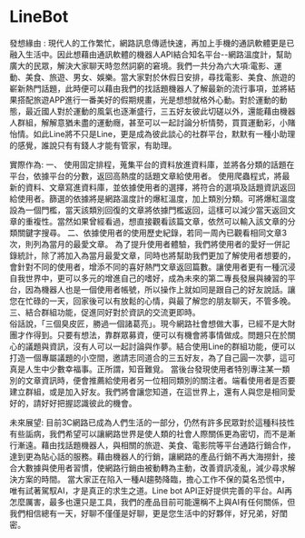 # LineBot
發想緣由 : 
    現代人的工作繁忙，網路訊息傳遞快速，再加上手機的通訊軟體更是已融入生活中。因此想藉由通訊軟體的機器人API結合知名平台--網路溫度計，幫助廣大的民眾，解決大家聊天時忽然詞窮的窘境。我們一共分為六大項:電影、運動、美食、旅遊、男女、娛樂。當大家對於休假日安排，尋找電影、美食、旅遊的嶄新熱門話題，此時便可以藉由我們的找話題機器人了解最新的流行事項，並將結果搭配旅遊APP進行一番美好的假期規畫，光是想想就格外心動。對於運動的動態，最近國人對於運動的風氣也逐漸盛行，三五好友彼此切磋以外，還能藉由機器人群組，解解意猶未盡的運動癮，甚至可以一起討論分析情勢，買買運動彩，小賭怡情。如此Line將不只是Line，更是成為彼此談心的社群平台，默默有一種小助理的感覺，誰說只有有錢人才能有管家，有助理。

實際作為:
    一、 使用固定排程，蒐集平台的資料放進資料庫，並將各分類的話題在平台，依據平台的分數，返回高熱度的話題文章給使用者。
    使用爬蟲程式，將最新的資料、文章寫進資料庫，並依據使用者的選擇，將符合的選項及話題資訊返回給使用者。篩選的依據將是網路溫度計的爆紅溫度，加上類別分類。可將爆紅溫度設為一個門檻，當天該類別回復的文章將依據門檻返回，這樣可以減少當天返回文章的重複性。當然如果曾經看過，想直接觀看該篇文章，依然可以輸入該文章的分類關鍵字搜尋。
    二、依據使用者的使用歷史紀錄，若同一周內已觀看相同文章3次，則列為當月的最愛文章。
    為了提升使用者體驗，我們將使用者的愛好一併記錄統計，除了將加入為當月最愛文章，同時也將幫助我們更加了解使用者想要的，會針對不同的使用者，增添不同的喜好熱門文章返回篇數。讓使用者更有一種沉浸自我世界中，更可以多元的增進自己的嗜好，成為未來的第二專長發展與練習的平台，因為機器人也是一個使用者帳號，所以操作上就如同是跟自己的好友說話。讓您在忙碌的一天，回家後可以有放鬆的心情，與最了解您的朋友聊天，不管多晚。
    三、結合群組功能，促進同好對於資訊的交流更即時。   
    俗話說，「三個臭皮匠，勝過一個諸葛亮」。現今網路社會想做大事，已經不是大財團才作得到。只要有想法，靠群眾募資，便可以有機會將事情做成。問題只在於關心的議題與資訊，沒有人可以一起討論與作夢。結合使用Line的群組功能，便可以打造一個專屬議題的小空間，邀請志同道合的三五好友，為了自己圓一次夢，這可真是人生中少數幸福事。正所謂，知音難覓。
    當後台發現使用者特別專注某一類別的文章資訊時，便會推薦給使用者另一位相同類別的關注者。端看使用者是否要建立群組，或是加入好友。我們將會讓您知道，在這世界上，還有人與您是相同愛好的，請好好把握認識彼此的機會。

未來展望:
    目前3C網路已成為人們生活的一部分，仍然有許多民眾對於這種科技性有些詬病，我們希望可以讓網路世界是使人類的社會人際關係更為密切，而不是漸行漸遠。藉由找話題機器人，與相關的旅遊、美食、電影院等平台通路行銷合作，達到更為貼心話的服務。藉由機器人的行銷，讓網路的產品行銷不再大海撈針，接合大數據與使用者習慣，使網路行銷由被動轉為主動，改善資訊凌亂，減少尋求解決方案的時間。
    當大家正在陷入一種AI趨勢降臨，擔心工作不保的莫名恐慌中，唯有試著駕馭AI，才是真正的求生之道。Line bot API正好提供完善的平台。AI再怎麼厲害，最多也還只是工具，我們的產品目前可能還稱不上與AI有任何關係，但我們相信總有一天，好聊不僅僅是好聊，更是您生活中的好夥伴，好兄弟，好閨密。
